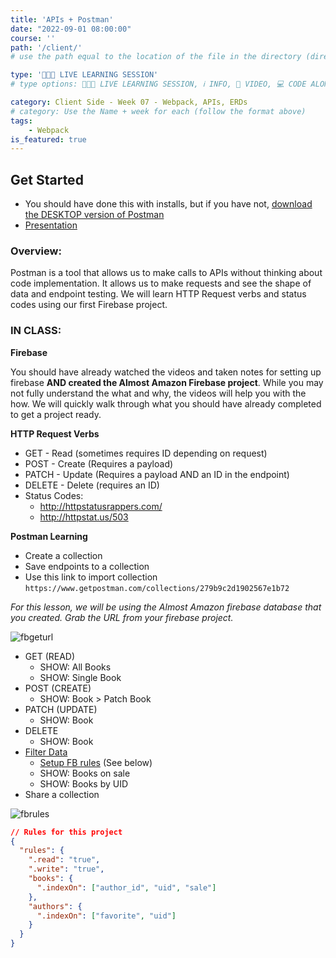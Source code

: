 ```yaml
---
title: 'APIs + Postman'
date: "2022-09-01 08:00:00"
course: ''
path: '/client/'
# use the path equal to the location of the file in the directory (directory structure)

type: '👩🏽‍🏫 LIVE LEARNING SESSION'
# type options: 👩🏽‍🏫 LIVE LEARNING SESSION, ℹ️ INFO, 🎥 VIDEO, 💻 CODE ALONG, 🥼LAB, ↩️ REVIEW/NOTES, 👥 GROUP LEARNING, 👷🏼‍♂️ GROUP PROJECT, 🧠 ASSESSMENT, 📝 ASSIGNMENT

category: Client Side - Week 07 - Webpack, APIs, ERDs
# category: Use the Name + week for each (follow the format above)
tags: 
    - Webpack
is_featured: true
---
```

## Get Started
- You should have done this with installs, but if you have not, <a href="https://www.postman.com/downloads/" target="_blank">download the DESKTOP version of Postman</a>
- <a href="https://docs.google.com/presentation/d/e/2PACX-1vQ1K4xIBAWarDTsVJ4CRkEcANVAI9GcFtc8nvx_26q46xqeTfmTkTp1xB7B2voDlDlvg4bGeet0CPbF/pub?start=false&loop=false&delayms=60000" target="_blank">Presentation</a>

### Overview:

Postman is a tool that allows us to make calls to APIs without thinking about code implementation. It allows us to make requests and see the shape of data and endpoint testing. We will learn HTTP Request verbs and status codes using our first Firebase project.

### IN CLASS: 
**Firebase**

You should have already watched the videos and taken notes for setting up firebase **AND created the Almost Amazon Firebase project**. While you may not fully understand the what and why, the videos will help you with the how. We will quickly walk through what you should have already completed to get a project ready.

**HTTP Request Verbs**

- GET - Read (sometimes requires ID depending on request)
- POST - Create (Requires a payload)
- PATCH - Update (Requires a payload AND an ID in the endpoint)
- DELETE - Delete (requires an ID)
- Status Codes:
  - http://httpstatusrappers.com/
  - http://httpstat.us/503 

**Postman Learning**
- Create a collection
- Save endpoints to a collection
- Use this link to import collection `https://www.getpostman.com/collections/279b9c2d1902567e1b72`

_For this lesson, we will be using the Almost Amazon firebase database that you created. Grab the URL from your firebase project._

![fbgeturl](https://user-images.githubusercontent.com/29741570/191059293-0dc2893e-b741-4d6e-9cc5-49ca5291fb18.png)

- GET (READ)
  - SHOW: All Books
  - SHOW: Single Book
- POST (CREATE)
  - SHOW: Book > Patch Book
- PATCH (UPDATE)
  - SHOW: Book
- DELETE
  - SHOW: Book
- <a href="https://firebase.google.com/docs/database/rest/retrieve-data#section-rest-filtering" target="_blank">Filter Data</a>
  - <a href="https://firebase.google.com/docs/database/security/indexing-data#section-indexing-order-by-child" target="_blank">Setup FB rules</a> (See below)
  - SHOW: Books on sale
  - SHOW: Books by UID
- Share a collection

![fbrules](https://user-images.githubusercontent.com/29741570/191059608-ed6bb999-76d6-41c1-9277-01d4ce8be69e.png)

```json
// Rules for this project
{
  "rules": {
    ".read": "true",
    ".write": "true",
    "books": {
      ".indexOn": ["author_id", "uid", "sale"]
    },
    "authors": {
      ".indexOn": ["favorite", "uid"]
    }
  }
}
```
